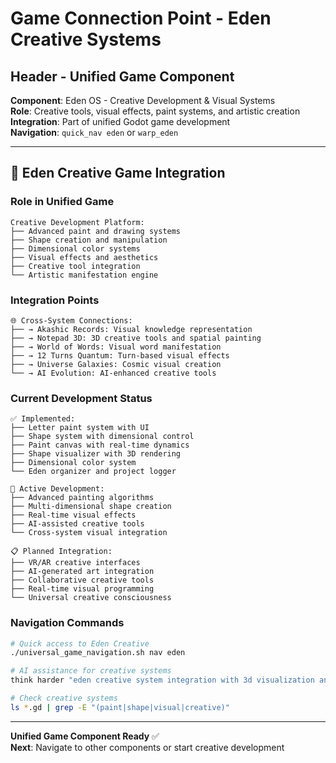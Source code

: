 # Game Connection Point - Eden Creative Systems

## Header - Unified Game Component
**Component**: Eden OS - Creative Development & Visual Systems  
**Role**: Creative tools, visual effects, paint systems, and artistic creation  
**Integration**: Part of unified Godot game development  
**Navigation**: `quick_nav eden` or `warp_eden`  

---

## 🌱 Eden Creative Game Integration

### **Role in Unified Game**
```
Creative Development Platform:
├── Advanced paint and drawing systems
├── Shape creation and manipulation
├── Dimensional color systems
├── Visual effects and aesthetics
├── Creative tool integration
└── Artistic manifestation engine
```

### **Integration Points**
```
🌐 Cross-System Connections:
├── → Akashic Records: Visual knowledge representation
├── → Notepad 3D: 3D creative tools and spatial painting
├── → World of Words: Visual word manifestation
├── → 12 Turns Quantum: Turn-based visual effects
├── → Universe Galaxies: Cosmic visual creation
└── → AI Evolution: AI-enhanced creative tools
```

### **Current Development Status**
```
✅ Implemented:
├── Letter paint system with UI
├── Shape system with dimensional control
├── Paint canvas with real-time dynamics
├── Shape visualizer with 3D rendering
├── Dimensional color system
└── Eden organizer and project logger

🔄 Active Development:
├── Advanced painting algorithms
├── Multi-dimensional shape creation
├── Real-time visual effects
├── AI-assisted creative tools
└── Cross-system visual integration

📋 Planned Integration:
├── VR/AR creative interfaces
├── AI-generated art integration
├── Collaborative creative tools
├── Real-time visual programming
└── Universal creative consciousness
```

### **Navigation Commands**
```bash
# Quick access to Eden Creative
./universal_game_navigation.sh nav eden

# AI assistance for creative systems
think harder "eden creative system integration with 3d visualization and word manifestation"

# Check creative systems
ls *.gd | grep -E "(paint|shape|visual|creative)"
```

---
**Unified Game Component Ready** ✅  
**Next**: Navigate to other components or start creative development
